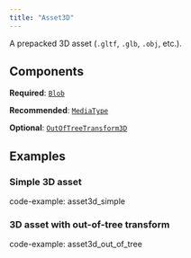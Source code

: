 ```yaml
---
title: "Asset3D"
---
```


A prepacked 3D asset (`.gltf`, `.glb`, `.obj`, etc.).

## Components

**Required**: [`Blob`](../components/blob.md)

**Recommended**: [`MediaType`](../components/media_type.md)

**Optional**: [`OutOfTreeTransform3D`](../components/out_of_tree_transform3d.md)

## Examples

### Simple 3D asset

code-example: asset3d_simple

### 3D asset with out-of-tree transform

code-example: asset3d_out_of_tree

